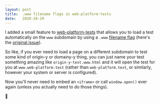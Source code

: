 ```yaml
---
layout: post
title:  .www filename flags in web-platform-tests
date:   2020-10-29
---
```


I added a small feature to [web-platform-tests][wpt] that allows you to load a test automatically on the `www` subdomain by using a `.www` [filename flag][flags] (here's the [original issue][issue]).

So like, if you ever need to load a page on a different subdomain to test some kind of origin-y or domainy-y thing, you can just name your test something amazing like `origin-y-test.www.html` and it will open the test for you at `www.web-platform.test` (rather than `web-platform.test`, or similarly, however your system or server is configured).

Now you'll never need to embed an `<iframe>` or call `window.open()` ever again (unless you actually need to do those things).

🎃

[wpt]: https://web-platform-tests.org/index.html
[flags]: https://web-platform-tests.org/writing-tests/file-names.html
[issue]: https://github.com/web-platform-tests/wpt/issues/20932